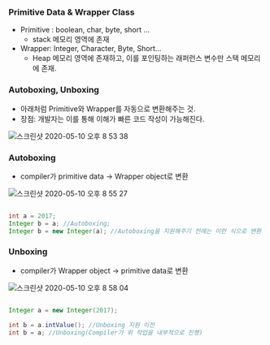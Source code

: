### Primitive Data & Wrapper Class
- Primitive : boolean, char, byte, short ...
  * stack 메모리 영역에 존재
- Wrapper: Integer, Character, Byte, Short...
  * Heap 메모리 영역에 존재하고, 이를 포인팅하는 래퍼런스 변수만 스택 메모리에 존재.

### Autoboxing, Unboxing
- 아래처럼 Primitive와 Wrapper를 자동으로 변환해주는 것.
- 장점: 개발자는 이를 통해 이해가 빠른 코드 작성이 가능해진다.

![스크린샷 2020-05-10 오후 8 53 38](https://user-images.githubusercontent.com/26040955/81498500-53986200-9300-11ea-8083-0b5124415c0d.png)


### Autoboxing
- compiler가 primitive data -> Wrapper object로 변환

![스크린샷 2020-05-10 오후 8 55 27](https://user-images.githubusercontent.com/26040955/81498562-95c1a380-9300-11ea-8353-e733ba06fd67.png)

```java

int a = 2017;
Integer b = a; //Autoboxing;
Integer b = new Integer(a); //Autoboxing을 지원해주기 전에는 이런 식으로 변환

```

### Unboxing
- compiler가 Wrapper object -> primitive data로 변환

![스크린샷 2020-05-10 오후 8 58 04](https://user-images.githubusercontent.com/26040955/81498621-f355f000-9300-11ea-8f57-fed8c501b45f.png)


```java

Integer a = new Integer(2017);

int b = a.intValue(); //Unboxing 지원 이전
int b = a; //Unboxing(Compiler가 위 작업을 내부적으로 진행)

```
